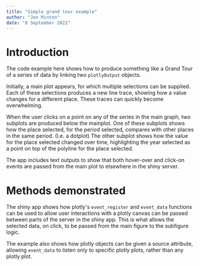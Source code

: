 ```yaml
--- 
title: "Simple grand tour example"
author: "Jon Minton"
date: "8 September 2022"
---
```


# Introduction

The code example here shows how to produce something like a Grand Tour of a series of data by linking two `plotlyOutput` objects. 

Initially, a main plot appears, for which multiple selections can be supplied. Each of these selections produces a new line trace, showing how a value changes for a different place. These traces can quickly become overwhelming.

When the user clicks on a point on any of the series in the main graph, two subplots are produced below the mainplot. 
One of these subplots shows how the place selected, for the period selected, compares with other places in the same period. (I.e. a dotplot)
The other subplot shows how the value for the place selected changed over time, highlighting the year selected as a point on top of the polyline for the place selected. 

The app includes text outputs to show that both hover-over and click-on events are passed from the main plot to elsewhere in the shiny server. 

# Methods demonstrated

The shiny app shows how plotly's `event_register` and `event_data` functions can be used to allow user interactions with a plotly canvas can be passed between parts of the server in the shiny app. 
This is what allows the selected data, on click, to be passed from the main figure to the subfigure logic. 

The example also shows how plotly objects can be given a source attribute, allowing `event_data` to listen only to specific plotly plots, rather than any plotly plot. 